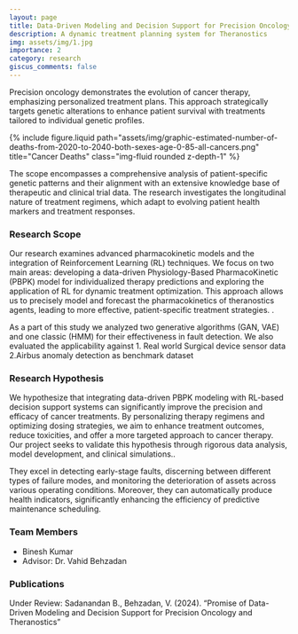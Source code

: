 ```yaml
---
layout: page
title: Data-Driven Modeling and Decision Support for Precision Oncology
description: A dynamic treatment planning system for Theranostics
img: assets/img/1.jpg
importance: 2
category: research
giscus_comments: false
---
```


<p>Precision oncology demonstrates the evolution of cancer therapy, emphasizing personalized treatment plans. This approach strategically targets genetic alterations to enhance patient survival with treatments tailored to individual genetic profiles.</p>
<div class="row">
    <!-- Include images related to the project -->
    <div class="col-sm mt-3 mt-md-0">
        {% include figure.liquid path="assets/img/graphic-estimated-number-of-deaths-from-2020-to-2040-both-sexes-age-0-85-all-cancers.png" title="Cancer Deaths" class="img-fluid rounded z-depth-1" %}
    </div>
</div>

<p>The scope encompasses a comprehensive analysis of patient-specific genetic patterns and their alignment with an extensive knowledge base of therapeutic and clinical trial data. The research investigates the longitudinal nature of treatment regimens, which adapt to evolving patient health markers and treatment responses.</p>



<h3>Research Scope</h3>
<p>Our research examines advanced pharmacokinetic models and the integration of Reinforcement Learning (RL) techniques. We focus on two main areas: developing a data-driven Physiology-Based PharmacoKinetic (PBPK) model for individualized therapy predictions and exploring the application of RL for dynamic treatment optimization. This approach allows us to precisely model and forecast the pharmacokinetics of theranostics agents, leading to more effective, patient-specific treatment strategies.
.</p>

<p>
As a part of this study we analyzed two generative algorithms (GAN, VAE) and one classic (HMM) for their effectiveness in fault detection.
We also evaluated the applicability against
1. Real world Surgical device sensor data
2.Airbus anomaly detection as benchmark dataset

</p>

<h3>Research Hypothesis</h3>
<p>
We hypothesize that integrating data-driven PBPK modeling with RL-based decision support systems can significantly improve the precision and efficacy of cancer treatments. By personalizing therapy regimens and optimizing dosing strategies, we aim to enhance treatment outcomes, reduce toxicities, and offer a more targeted approach to cancer therapy. Our project seeks to validate this hypothesis through rigorous data analysis, model development, and clinical simulations.. </p> 


<p>They excel in detecting early-stage faults, discerning between different types of failure modes, and monitoring the deterioration of assets across various operating conditions. Moreover, they can automatically produce health indicators, significantly enhancing the efficiency of predictive maintenance scheduling.
</p>


<h3>Team Members</h3>
<ul>
  <li>Binesh Kumar</li>
  <li>Advisor: Dr. Vahid Behzadan</li>
</ul>


<h3>Publications</h3>
<p>Under Review: Sadanandan B., Behzadan, V. (2024). “Promise of Data-Driven Modeling and Decision
Support for Precision Oncology and Theranostics”</p>

